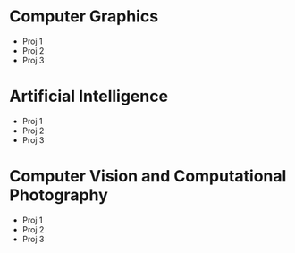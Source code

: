 
# Computer Graphics

 - Proj 1
 - Proj 2
 - Proj 3

# Artificial Intelligence

- Proj 1
- Proj 2
- Proj 3

# Computer Vision and Computational Photography

- Proj 1
- Proj 2
- Proj 3
